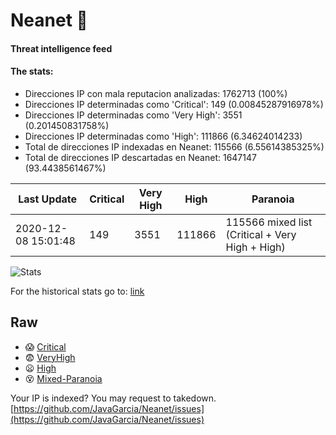 # Neanet :hocho:
#### Threat intelligence feed
#### The stats:

- Direcciones IP con mala reputacion analizadas: 1762713 (100%)
- Direcciones IP determinadas como 'Critical':  149 (0.00845287916978%)
- Direcciones IP determinadas como 'Very High':  3551 (0.201450831758%)
- Direcciones IP determinadas como 'High':  111866 (6.34624014233)
- Total de direcciones IP indexadas en Neanet:  115566 (6.55614385325%)
- Total de direcciones IP descartadas en Neanet:  1647147 (93.4438561467%)

| Last Update | Critical | Very High | High | Paranoia |
| --- | --- | --- | --- | --- |
| 2020-12-08 15:01:48 | 149 | 3551 | 111866 | 115566 mixed list (Critical + Very High + High)|

![Stats](https://docs.google.com/spreadsheets/d/e/2PACX-1vSnaNMIXVabIpDJjufMlzH7poXnshF3mgd8Is1g9ytUEzVsP5my4Trn8f-xkoLLQ38xpL3HtmUexLo6/pubchart?oid=501124687&format=image)

For the historical stats go to: [link](/stats.csv)
## Raw
- :scream: [Critical](https://raw.githubusercontent.com/JavaGarcia/Neanet/master/blacklists/neanet_critical.txt)
- :fearful: [VeryHigh](https://raw.githubusercontent.com/JavaGarcia/Neanet/master/blacklists/neanet_veryHigh.txtt)
- :frowning: [High](https://raw.githubusercontent.com/JavaGarcia/Neanet/master/blacklists/neanet_high.txt)
- :dizzy_face: [Mixed-Paranoia](https://raw.githubusercontent.com/JavaGarcia/Neanet/master/blacklists/neanet_all.txt)


Your IP is indexed? You may request to takedown. [https://github.com/JavaGarcia/Neanet/issues](https://github.com/JavaGarcia/Neanet/issues)
















































































































































































































































































































































































































































































































































































































































































































































































































































































































































































































































































































































































































































































































































































































































































































































































































































































































































































































































































































































































































































































































































































































































































































































































































































































































































































































































































































































